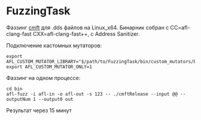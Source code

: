# FuzzingTask

Фаззинг [cmft](https://github.com/dariomanesku/cmft/tree/master) для .dds файлов на Linux_x64. Бинарник собран с CC=afl-clang-fast CXX=afl-clang-fast++, с Address Sanitizer. 

Подключение кастомных мутаторов:
```
export AFL_CUSTOM_MUTATOR_LIBRARY="$/path/to/FuzzingTask/bin/custom_mutators/bit_flip.so;/path/to/FuzzingTask/bin/custom_mutators/arithmetics.so"
export AFL_CUSTOM_MUTATOR_ONLY=1
```

Фаззинг на одном процессе:
```
cd bin
afl-fuzz -i afl-in -o afl-out -s 123 -- ./cmftRelease --input @@ --outputNum 1 --output0 out
```

Результат через 15 минут
